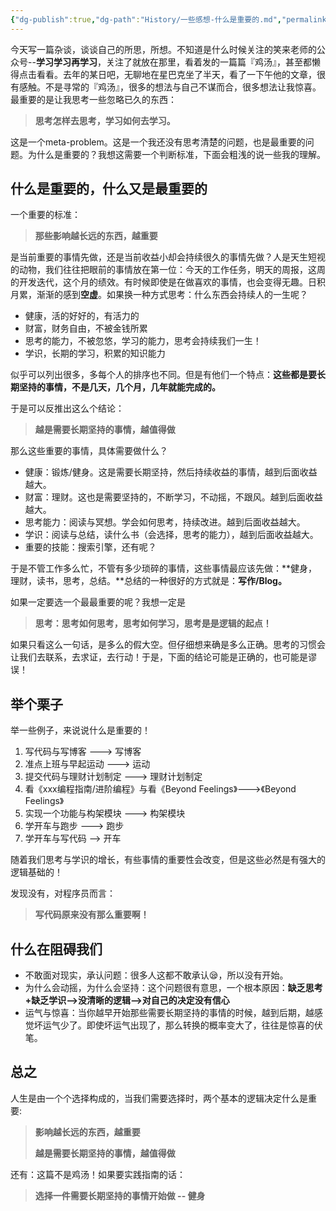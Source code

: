 ```yaml
---
{"dg-publish":true,"dg-path":"History/一些感想-什么是重要的.md","permalink":"/History/一些感想-什么是重要的/","title":"一些感想--什么是重要的？","tags":["杂谈","成长"],"created":"2024-12-11T18:09:35.732+08:00","updated":"2024-12-11T18:09:35.732+08:00"}
---
```



今天写一篇杂谈，谈谈自己的所思，所想。不知道是什么时候关注的笑来老师的公众号--**学习学习再学习**，关注了就放在那里，看着发的一篇篇『鸡汤』，甚至都懒得点击看看。去年的某日吧，无聊地在星巴克坐了半天，看了一下午他的文章，很有感触。不是寻常的『鸡汤』，很多的想法与自己不谋而合，很多想法让我惊喜。最重要的是让我思考一些忽略已久的东西：

> **思考怎样去思考，学习如何去学习。**

这是一个meta-problem。这是一个我还没有思考清楚的问题，也是最重要的问题。为什么是重要的？我想这需要一个判断标准，下面会粗浅的说一些我的理解。

## 什么是重要的，什么又是最重要的

一个重要的标准：

> **那些影响越长远的东西，越重要**

是当前重要的事情先做，还是当前收益小却会持续很久的事情先做？人是天生短视的动物，我们往往把眼前的事情放在第一位：今天的工作任务，明天的周报，这周的开发迭代，这个月的绩效。有时候即使是在做喜欢的事情，也会变得无趣。日积月累，渐渐的感到**空虚**。如果换一种方式思考：什么东西会持续人的一生呢？

* 健康，活的好好的，有活力的
* 财富，财务自由，不被金钱所累
* 思考的能力，不被忽悠，学习的能力，思考会持续我们一生！
* 学识，长期的学习，积累的知识能力

似乎可以列出很多，多每个人的排序也不同。但是有他们一个特点：**这些都是要长期坚持的事情，不是几天，几个月，几年就能完成的。**

于是可以反推出这么个结论：

> **越是需要长期坚持的事情，越值得做**

那么这些重要的事情，具体需要做什么？

* 健康：锻炼/健身。这是需要长期坚持，然后持续收益的事情，越到后面收益越大。
* 财富：理财。这也是需要坚持的，不断学习，不动摇，不跟风。越到后面收益越大。
* 思考能力：阅读与冥想。学会如何思考，持续改进。越到后面收益越大。
* 学识：阅读与总结，读什么书（会选择，思考的能力），越到后面收益越大。
* 重要的技能：搜索引擎，还有呢？

于是不管工作多么忙，不管有多少琐碎的事情，这些事情最应该先做：**健身，理财，读书，思考，总结。**总结的一种很好的方式就是：**写作/Blog。**

如果一定要选一个最最重要的呢？我想一定是

> **思考：思考如何思考，思考如何学习，思考是是逻辑的起点！**

如果只看这么一句话，是多么的假大空。但仔细想来确是多么正确。思考的习惯会让我们去联系，去求证，去行动！于是，下面的结论可能是正确的，也可能是谬误！

## 举个栗子
举一些例子，来说说什么是重要的！

1. 写代码与写博客 ---> 写博客
2. 准点上班与早起运动 ---> 运动
3. 提交代码与理财计划制定 ---> 理财计划制定
3. 看《xxx编程指南/进阶编程》与看《Beyond Feelings》--->《Beyond Feelings》
4. 实现一个功能与构架模块 ---> 构架模块
5. 学开车与跑步 ---> 跑步
6. 学开车与写代码 --> 开车

随着我们思考与学识的增长，有些事情的重要性会改变，但是这些必然是有强大的逻辑基础的！

发现没有，对程序员而言：

> **写代码原来没有那么重要啊！**

## 什么在阻碍我们

* 不敢面对现实，承认问题：很多人这都不敢承认😪，所以没有开始。
* 为什么会动摇，为什么会坚持：这个问题很有意思，一个根本原因：**缺乏思考+缺乏学识-->没清晰的逻辑-->对自己的决定没有信心**
* 运气与惊喜：当你越早开始那些需要长期坚持的事情的时候，越到后期，越感觉坏运气少了。即使坏运气出现了，那么转换的概率变大了，往往是惊喜的伏笔。

## 总之
人生是由一个个选择构成的，当我们需要选择时，两个基本的逻辑决定什么是重要:

> **影响越长远的东西，越重要**
> 
> **越是需要长期坚持的事情，越值得做**

还有：这篇不是鸡汤！如果要实践指南的话：

> **选择一件需要长期坚持的事情开始做 -- 健身**
